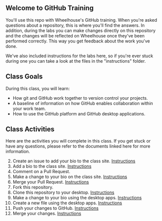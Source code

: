 ## Welcome to GitHub Training

You'll use this repo with Wheelhouse's GitHub training. When you're asked questions about a repository, this is where you'll find the answers. In addition, during the labs you can make changes directly on this repository and the changes will be reflected on Wheelhouse once they've been performed correctly. This way you get feedback about the work you've done.

We've also included instructions for the labs here, so if you're ever stuck during one you can take a look at the files in the "instructions" folder.

## Class Goals

During this class, you will learn:
- How git and GitHub work together to version control your projects.
- A baseline of information on how GitHub enables collaboration within your work team.
- How to use the GitHub platform and GitHub desktop applications.

## Class Activities

Here are the activities you will complete in this class. If you get stuck or have any questions, please refer to the documents linked here for more information.

2. Create an issue to add your bio to the class site. [Instructions](https://github.com/certify/template-everyone/blob/master/instructions/create-issue.md)
3. Add a bio to the class site. [Instructions](https://github.com/certify/template-everyone/blob/master/instructions/add-file-on-github.md)
4. Comment on a Pull Request.
5. Make a change to your bio on the class site. [Instructions](https://github.com/certify/template-everyone/blob/master/instructions/changing-files-on-GitHub.md)
6. Merge your Pull Request. [Instructions](https://github.com/certify/template-everyone/blob/master/instructions/merge-your-pull-request.md)
7. Fork this repository.
8. Clone this repository to your desktop.  [Instructions](https://github.com/certify/template-everyone/blob/master/instructions/clone-a-repo.md)
9. Make a change to your bio using the desktop apps. [Instructions](https://github.com/certify/template-everyone/blob/master/instructions/make-changes-on-desktop.md)
10. Create a new file using the desktop apps. [Instructions](https://github.com/certify/template-everyone/blob/master/instructions/new-file-on-desktop.md)
11. Push your changes to GitHub. [Instructions](https://github.com/certify/template-everyone/blob/master/instructions/push-changes-desktop.md)
12. Merge your changes. [Instructions](https://github.com/certify/template-everyone/blob/master/instructions/merge-your-pull-request.md)

